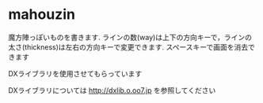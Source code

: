 # mahouzin

魔方陣っぽいものを書きます.
ラインの数(way)は上下の方向キーで，ラインの太さ(thickness)は左右の方向キーで変更できます.
スペースキーで画面を消去できます

DXライブラリを使用させてもらっています

DXライブラリについては <http://dxlib.o.oo7.jp> を参照してください
